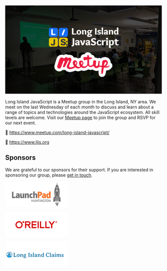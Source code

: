 [![Long Island JavaScript](https://raw.githubusercontent.com/longislandjavascript/.github/main/public/lijs-graphic.png)](https://www.lijs.org)


Long Island JavaScript is a Meetup group in the Long Island, NY area. We meet on the last Wednesday of each month to discuss and learn about a range of topics and technologies around the JavaScript ecosystem. All skill levels are welcome. Visit our [Meetup page](https://www.meetup.com/long-island-javascript/) to join the group and RSVP for our next event.

🔗 https://www.meetup.com/long-island-javascript/

🔗 https://www.lijs.org

## Sponsors

We are grateful to our sponsors for their support. If you are interested in sponsoring our group, please [get in touch](https://www.lijs.org/contact).

[![LaunchPad Huntington](https://raw.githubusercontent.com/longislandjavascript/.github/main/public/sponsors/launchpad.png)](https://launchpadli.com/)

[![O'Reilly](https://raw.githubusercontent.com/longislandjavascript/.github/main/public/sponsors/oreilly.png)](https://www.oreilly.com/)

[![Long Island Claims](https://raw.githubusercontent.com/longislandjavascript/.github/main/public/sponsors/long-island-claims.png)](https://www.longislandclaims.com/)